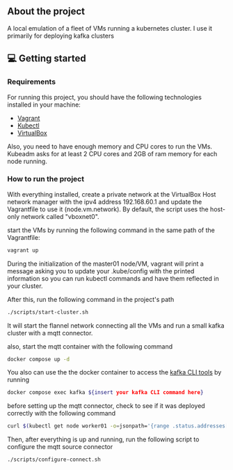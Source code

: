 ## About the project

A local emulation of a fleet of VMs running a kubernetes cluster. I use it primarily for deploying kafka clusters

## 💻 Getting started

### Requirements

For running this project, you should have the following technologies installed in your machine:

- [Vagrant](https://www.vagrantup.com/)
- [Kubectl](https://kubernetes.io/docs/tasks/tools/#kubectl)
- [VirtualBox](https://www.virtualbox.org/)

Also, you need to have enough memory and CPU cores to run the VMs. Kubeadm asks for at least 2 CPU cores and 2GB of ram memory for each node running.

### How to run the project

With everything installed, create a private network at the VirtualBox Host network manager with the ipv4 address 192.168.60.1 and update the Vagrantfile to use it (node.vm.network). By default, the script uses the host-only network called "vboxnet0".

start the VMs by running the following command in the same path of the Vagrantfile:

```bash
vagrant up
```

During the initialization of the master01 node/VM, vagrant will print a message asking you to update your .kube/config with the printed information so you can run kubectl commands and have them reflected in your cluster.

After this, run the following command in the project's path

```bash
./scripts/start-cluster.sh
```

It will start the flannel network connecting all the VMs and run a small kafka cluster with a mqtt connector.

also, start the mqtt container with the following command

```bash
docker compose up -d
```

You also can use the the docker container to access the [kafka CLI tools](https://docs.confluent.io/kafka/operations-tools/kafka-tools.html) by running

```bash
docker compose exec kafka ${insert your kafka CLI command here}
```

before setting up the mqtt connector, check to see if it was deployed correctly with the following command

```bash
curl $(kubectl get node worker01 -o=jsonpath='{range .status.addresses[?(@.type=="InternalIP")]}{.address}{"\n"}'):$(kubectl get service kafka-connect-port -o=jsonpath='{.spec.ports[0].nodePort}{"\n"}' -n kafka)/connector-plugins | jq
```

Then, after everything is up and running, run the following script to configure the mqtt source connector

```bash
./scripts/configure-connect.sh
```
